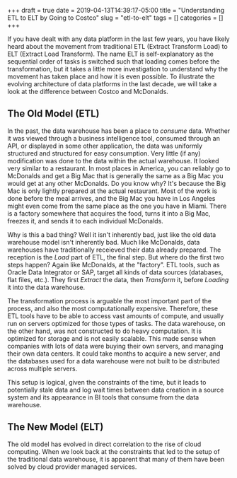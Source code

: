 +++ 
draft = true
date = 2019-04-13T14:39:17-05:00
title = "Understanding ETL to ELT by Going to Costco"
slug = "etl-to-elt" 
tags = []
categories = []
+++

If you have dealt with any data platform in the last few years, you have likely heard about the movement from traditional ETL (Extract Transform Load) to ELT (Extract Load Transform). The name ELT is self-explanatory as the sequential order of tasks is switched such that loading comes before the transformation, but it takes a little more investigation to understand why the movement has taken place and how it is even possible. To illustrate the evolving architecture of data platforms in the last decade, we will take a look at the difference between Costco and McDonalds. 

## The Old Model (ETL)

In the past, the data warehouse has been a place to *consume* data. Whether it was viewed through a business intelligence tool, consumed through an API, or displayed in some other application, the data was uniformly structured and structured for easy consumption. Very little (if any) modification was done to the data within the actual warehouse. It looked very similar to a restaurant. In most places in America, you can reliably go to McDonalds and get a Big Mac that is generally the same as a Big Mac you would get at any other McDonalds. Do you know why? It's because the Big Mac is only lightly prepared at the actual restaurant. Most of the work is done before the meal arrives, and the Big Mac you have in Los Angeles might even come from the same place as the one you have in Miami. There is a factory somewhere that acquires the food, turns it into a Big Mac, freezes it, and sends it to each individual McDonalds.

Why is this a bad thing? Well it isn't inherently bad, just like the old data warehouse model isn't inherently bad. Much like McDonalds, data warehouses have traditionally receieved their data already prepared. The reception is the *Load* part of ETL, the final step. But where do the first two steps happen? Again like McDonalds, at the "factory". ETL tools, such as Oracle Data Integrator or SAP, target all kinds of data sources (databases, flat files, etc.). They first *Extract* the data, then *Transform* it, before *Loading* it into the data warehouse.

The transformation process is arguable the most important part of the process, and also the most computationally expensive. Therefore, these ETL tools have to be able to access vast amounts of compute, and usually run on servers optimized for those types of tasks. The data warehouse, on the other hand, was not constructed to do heavy computation. It is optimized for storage and is not easily scalable. This made sense when companies with lots of data were buying their own servers, and managing their own data centers. It could take months to acquire a new server, and the databases used for a data warehouse were not built to be distributed across multiple servers.

This setup is logical, given the constraints of the time, but it leads to potentially stale data and log wait times between data creation in a source system and its appearance in BI tools that consume from the data warehouse.

## The New Model (ELT)

The old model has evolved in direct correlation to the rise of cloud computing. When we look back at the constraints that led to the setup of the traditional data warehouse, it is apparent that many of them have been solved by cloud provider managed services.